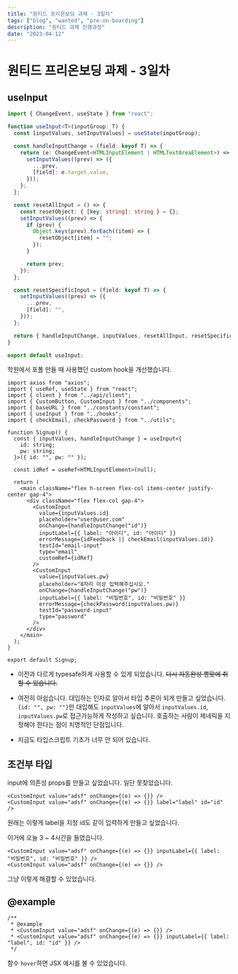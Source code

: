 ```yaml
---
title: "원티드 프리온보딩 과제 - 3일차"
tags: ["blog", "wanted", "pre-on-boarding"]
description: "원티드 과제 진행과정"
date: "2023-04-12"
---
```


# 원티드 프리온보딩 과제 - 3일차

<!--truncate-->

## useInput

```ts
import { ChangeEvent, useState } from "react";

function useInput<T>(inputGroup: T) {
  const [inputValues, setInputValues] = useState(inputGroup);

  const handleInputChange = (field: keyof T) => {
    return (e: ChangeEvent<HTMLInputElement | HTMLTextAreaElement>) => {
      setInputValues((prev) => ({
        ...prev,
        [field]: e.target.value,
      }));
    };
  };

  const resetAllInput = () => {
    const resetObject: { [key: string]: string } = {};
    setInputValues((prev) => {
      if (prev) {
        Object.keys(prev).forEach((item) => {
          resetObject[item] = "";
        });
      }

      return prev;
    });
  };

  const resetSpecificInput = (field: keyof T) => {
    setInputValues((prev) => ({
      ...prev,
      [field]: "",
    }));
  };

  return { handleInputChange, inputValues, resetAllInput, resetSpecificInput };
}

export default useInput;
```

학원에서 포폴 만들 때 사용했던 custom hook을 개선했습니다.

```tsx
import axios from "axios";
import { useRef, useState } from "react";
import { client } from "../api/client";
import { CustomButton, CustomInput } from "../components";
import { baseURL } from "../constants/constant";
import { useInput } from "../hooks";
import { checkEmail, checkPassword } from "../utils";

function Signup() {
  const { inputValues, handleInputChange } = useInput<{
    id: string;
    pw: string;
  }>({ id: "", pw: "" });

  const idRef = useRef<HTMLInputElement>(null);

  return (
    <main className="flex h-screen flex-col items-center justify-center gap-4">
      <div className="flex flex-col gap-4">
        <CustomInput
          value={inputValues.id}
          placeholder="user@user.com"
          onChange={handleInputChange("id")}
          inputLabel={{ label: "아이디", id: "아이디" }}
          errorMessage={idFeedback || checkEmail(inputValues.id)}
          testId="email-input"
          type="email"
          customRef={idRef}
        />
        <CustomInput
          value={inputValues.pw}
          placeholder="8자리 이상 입력해주십시오."
          onChange={handleInputChange("pw")}
          inputLabel={{ label: "비밀번호", id: "비밀번호" }}
          errorMessage={checkPassword(inputValues.pw)}
          testId="password-input"
          type="password"
        />
      </div>
    </main>
  );
}

export default Signup;
```

- 이전과 다르게 typesafe하게 사용할 수 있게 되었습니다. ~~다시 자동완성 뽕맛에 취할 수 있습니다.~~

- 여전히 아쉽습니다. 대입하는 인자로 알아서 타입 추론이 되게 만들고 싶었습니다. `{id: "", pw: ""}`만 대입해도 `inputValues`에 알아서 `inputValues.id`, `inputValues.pw`로 접근가능하게 작성하고 싶습니다. 호출하는 사람이 제네릭을 지정해야 한다는 점이 치명적인 단점입니다.

- 지금도 타입스크립트 기초가 너무 안 되어 있습니다.

## 조건부 타입

input에 의존성 props를 만들고 싶었습니다. 일단 못찾았습니다.

```tsx
<CustomInput value="adsf" onChange={(e) => {}} />
<CustomInput value="adsf" onChange={(e) => {}} label="label" id="id" />
```

원래는 이렇게 label을 지정 id도 같이 입력하게 만들고 싶었습니다.

이거에 오늘 3 ~ 4시간을 들였습니다.

```tsx
<CustomInput value="adsf" onChange={(e) => {}} inputLabel={{ label: "비밀번호", id: "비밀번호" }} />
<CustomInput value="adsf" onChange={(e) => {}} />
```

그냥 이렇게 해결할 수 있었습니다.

## @example

```tsx
/**
 * @example
 * <CustomInput value="adsf" onChange={(e) => {}} />
 * <CustomInput value="adsf" onChange={(e) => {}} inputLabel={{ label: "label", id: "id" }} />
 */
```

함수 `hover`하면 JSX 예시를 볼 수 있었습니다.
